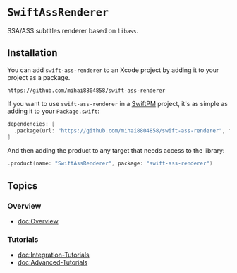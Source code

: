 # ``SwiftAssRenderer``

SSA/ASS subtitles renderer based on `libass`.

## Installation

You can add `swift-ass-renderer` to an Xcode project by adding it to your project as a package.

```
https://github.com/mihai8804858/swift-ass-renderer
```

If you want to use `swift-ass-renderer` in a [SwiftPM](https://swift.org/package-manager/) project, it's as
simple as adding it to your `Package.swift`:

``` swift
dependencies: [
  .package(url: "https://github.com/mihai8804858/swift-ass-renderer", from: "1.0.0")
]
```

And then adding the product to any target that needs access to the library:

```swift
.product(name: "SwiftAssRenderer", package: "swift-ass-renderer")
```

## Topics

### Overview

- <doc:Overview>

### Tutorials

- <doc:Integration-Tutorials>
- <doc:Advanced-Tutorials>
